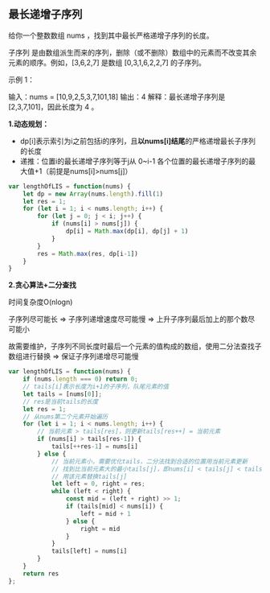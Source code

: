 ## 最长递增子序列

给你一个整数数组 nums ，找到其中最长严格递增子序列的长度。

子序列 是由数组派生而来的序列，删除（或不删除）数组中的元素而不改变其余元素的顺序。例如，[3,6,2,7] 是数组 [0,3,1,6,2,2,7] 的子序列。




示例 1：

输入：nums = [10,9,2,5,3,7,101,18]
输出：4
解释：最长递增子序列是 [2,3,7,101]，因此长度为 4 。



**1.动态规划：**

+ dp[i]表示索引为i之前包括i的序列，且**以nums[i]结尾**的严格递增最长子序列的长度
+ 递推：位置i的最长递增子序列等于j从 0~i-1 各个位置的最长递增子序列的最大值+1（前提是nums[i]>nums[j]）

~~~js
var lengthOfLIS = function(nums) {
    let dp = new Array(nums.length).fill(1)
    let res = 1;
    for (let i = 1; i < nums.length; i++) {
        for (let j = 0; j < i; j++) {
            if (nums[i] > nums[j]) {
                dp[i] = Math.max(dp[i], dp[j] + 1)
            }
        }
        res = Math.max(res, dp[i-1])
    }
}
~~~



**2.贪心算法+二分查找**

时间复杂度O(nlogn)

子序列尽可能长 => 子序列递增速度尽可能慢 => 上升子序列最后加上的那个数尽可能小

故需要维护，子序列不同长度时最后一个元素的值构成的数组，使用二分法查找子数组进行替换 => 保证子序列递增尽可能慢

~~~js
var lengthOfLIS = function(nums) {
    if (nums.length === 0) return 0;
    // tails[i]表示长度为i+1的子序列，队尾元素的值
    let tails = [nums[0]];
    // res是当前tails的长度
    let res = 1;
    // 从nums第二个元素开始遍历
    for (let i = 1; i < nums.length; i++) {
        // 当前元素 > tails[res]，则更新tails[res++] = 当前元素
        if (nums[i] > tails[res-1]) {
            tails[++res-1] = nums[i]
        } else {
            // 当前元素小，需要优化tails，二分法找到合适的位置用当前元素更新
            // 找到比当前元素大的最小tails[j]，即nums[i] < tails[j] < tails[j+1]
            // 用该元素替换tails[j]
            let left = 0, right = res;
            while (left < right) {
                const mid = (left + right) >> 1;
                if (tails[mid] < nums[i]) {
                    left = mid + 1
                } else {
                    right = mid
                }
            }
            tails[left] = nums[i]
        }
    }
    return res
};
~~~


